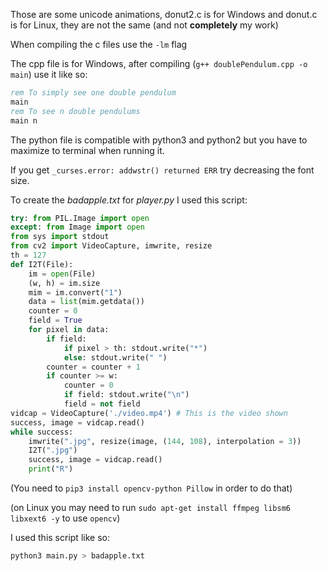 Those are some unicode animations, donut2.c is for Windows and donut.c is for Linux, they are not the same (and not **completely** my work)

When compiling the c files use the `-lm` flag

The cpp file is for Windows, after compiling (`g++ doublePendulum.cpp -o main`) use it like so:

```bat
rem To simply see one double pendulum
main
rem To see n double pendulums
main n
```

The python file is compatible with python3 and python2 but you have to maximize to terminal when running it.

If you get `_curses.error: addwstr() returned ERR` try decreasing the font size.

To create the _badapple.txt_ for _player.py_ I used this script:

```py
try: from PIL.Image import open
except: from Image import open
from sys import stdout
from cv2 import VideoCapture, imwrite, resize
th = 127
def I2T(File):
	im = open(File)
	(w, h) = im.size
	mim = im.convert("1")
	data = list(mim.getdata())
	counter = 0
	field = True
	for pixel in data:
		if field:
			if pixel > th: stdout.write("*")
			else: stdout.write(" ")
		counter = counter + 1
		if counter >= w:
			counter = 0
			if field: stdout.write("\n")
			field = not field
vidcap = VideoCapture('./video.mp4') # This is the video shown
success, image = vidcap.read()
while success:
	imwrite(".jpg", resize(image, (144, 108), interpolation = 3))
	I2T(".jpg")
	success, image = vidcap.read()
	print("R")
```

(You need to `pip3 install opencv-python Pillow` in order to do that)

(on Linux you may need to run `sudo apt-get install ffmpeg libsm6 libxext6 -y` to use `opencv`)

I used this script like so:

```sh
python3 main.py > badapple.txt
```
